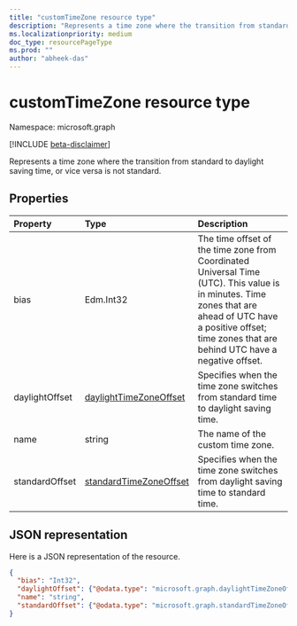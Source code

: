 ```yaml
---
title: "customTimeZone resource type"
description: "Represents a time zone where the transition from standard to daylight saving time, or vice versa is not standard."
ms.localizationpriority: medium
doc_type: resourcePageType
ms.prod: ""
author: "abheek-das"
---
```


# customTimeZone resource type

Namespace: microsoft.graph

[!INCLUDE [beta-disclaimer](../../includes/beta-disclaimer.md)]

Represents a time zone where the transition from standard to daylight saving time, or vice versa is not standard.


## Properties
| Property	   | Type	|Description|
|:---------------|:--------|:----------|
| bias | Edm.Int32 | The time offset of the time zone from Coordinated Universal Time (UTC). This value is in minutes. Time zones that are ahead of UTC have a positive offset; time zones that are behind UTC have a negative offset.|
| daylightOffset | [daylightTimeZoneOffset](daylighttimezoneoffset.md) | Specifies when the time zone switches from standard time to daylight saving time. |
| name | string | The name of the custom time zone. |
| standardOffset | [standardTimeZoneOffset](standardtimezoneoffset.md) | Specifies when the time zone switches from daylight saving time to standard time. |


## JSON representation

Here is a JSON representation of the resource.

<!-- {
  "blockType": "resource",
  "optionalProperties": [

  ],
  "@odata.type": "microsoft.graph.customTimeZone"
}-->

```json
{
  "bias": "Int32",
  "daylightOffset": {"@odata.type": "microsoft.graph.daylightTimeZoneOffset"},
  "name": "string",
  "standardOffset": {"@odata.type": "microsoft.graph.standardTimeZoneOffset"}
}

```

<!-- uuid: 8fcb5dbc-d5aa-4681-8e31-b001d5168d79
2015-10-25 14:57:30 UTC -->
<!--
{
  "type": "#page.annotation",
  "description": "customTimeZone resource",
  "keywords": "",
  "section": "documentation",
  "tocPath": "",
  "suppressions": []
}
-->


